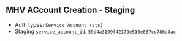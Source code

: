 ## MHV ACcount Creation - Staging

* Auth types: `Service Account (sts)`
* Staging `service_account_id`: `59d4a3199f42179e510e867cc786d8ac`
